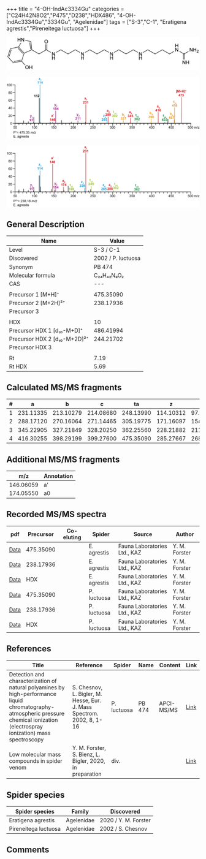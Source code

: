 +++
title = "4-OH-IndAc3334Gu"
categories = ["C24H42N8O2","P475","D238","HDX486",
"4-OH-IndAc3334Gu","3334Gu",
"Agelenidae"]
tags = ["S-3","C-1",
"Eratigena agrestis","Pireneitega luctuosa"]
+++

![](/img/4-OH-IndAc3334Gu.png)

![](/img_MSMS/475_4-OH-IndAc3334Gu_Ea.png?classes=border)

![](/img_MSMS/475_4-OH-IndAc3334Gu_Ea_2.png?classes=border)

## General Description

| Name                         | Value              |
|------------------------------|--------------------|
| Level                        | S-3 / C-1          |
| Discovered                   | 2002 / P. luctuosa |
| Synonym                      | PB 474             |
| Molecular formula            | C₂₄H₄₂N₈O₂         |
| CAS                          | ---                |
|                              |                    |
| Precursor 1 [M+H]⁺           | 475.35090          |
| Precursor 2 [M+2H]²⁺         | 238.17936          |
| Precursor 3                  |                    |
|                              |                    |
| HDX                          | 10                 |
| Precursor HDX 1 [d₁₀-M+D]⁺   | 486.41994          |
| Precursor HDX 2 [d₁₀-M+2D]²⁺ | 244.21702          |
| Precursor HDX 3              |                    |
|                              |                    |
| Rt                           | 7.19                   |
| Rt HDX                       | 5.69                   |

## Calculated MS/MS fragments

| # | a         | b         | c         | ta        | z         | y         | tz        |
|---|-----------|-----------|-----------|-----------|-----------|-----------|-----------|
| 1 | 231.11335 | 213.10279 | 214.08680 | 248.13990 | 114.10312 | 97.07657  | 131.12967 |
| 2 | 288.17120 | 270.16064 | 271.14465 | 305.19775 | 171.16097 | 154.13442 | 188.18752 |
| 3 | 345.22905 | 327.21849 | 328.20250 | 362.25560 | 228.21882 | 211.19227 | 245.24537 |
| 4 | 416.30255 | 398.29199 | 399.27600 | 475.35090 | 285.27667 | 268.25012 | 302.30322 |

## Additional MS/MS fragments

| m/z | Annotation |
|-----|------------|
| 146.06059    | a'   |
| 174.05550    | a0   |

## Recorded MS/MS spectra

| pdf | Precursor | Co-eluting | Spider | Source | Author |
|-----|-----------|------------|--------|--------|--------|
| [Data](/pdf/E-agrestis/475_4-OH-IndAc3334Gu_Ea.pdf) | 475.35090 |            | E. agrestis | Fauna Laboratories Ltd., KAZ | Y. M. Forster |
| [Data](/pdf/E-agrestis/475_4-OH-IndAc3334Gu_Ea_2.pdf) | 238.17936 |            | E. agrestis | Fauna Laboratories Ltd., KAZ | Y. M. Forster |
| [Data](/pdf/E-agrestis/475_4-OH-IndAc3334Gu_Ea_HDX.pdf) | HDX |            | E. agrestis | Fauna Laboratories Ltd., KAZ | Y. M. Forster |
| [Data](/pdf/P-luctuosa/475_4-OH-IndAc3334Gu_Pl.pdf) | 475.35090  |           | P. luctuosa | Fauna Laboratories Ltd., KAZ | Y. M. Forster |
| [Data](/pdf/P-luctuosa/475_4-OH-IndAc3334Gu_Pl_2.pdf) | 238.17936  |           | P. luctuosa | Fauna Laboratories Ltd., KAZ | Y. M. Forster |
| [Data](/pdf/P-luctuosa/475_4-OH-IndAc3334Gu_Pl_HDX.pdf) | HDX  |           | P. luctuosa | Fauna Laboratories Ltd., KAZ | Y. M. Forster |

## References

| Title                                                                                                                                                                               | Reference                                                             | Spider      | Name   | Content    | Link                                                          |
|-------------------------------------------------------------------------------------------------------------------------------------------------------------------------------------|-----------------------------------------------------------------------|-------------|--------|------------|---------------------------------------------------------------|
| Detection and characterization of natural polyamines by high-performance liquid chromatography-atmospheric pressure chemical ionization (electrospray ionization) mass spectroscopy | S. Chesnov, L. Bigler, M. Hesse, Eur. J. Mass Spectrom. 2002, 8, 1-16 | P. luctuosa | PB 474 | APCI-MS/MS | [Link](https://journals.sagepub.com/doi/abs/10.1255/ejms.467) |
| Low molecular mass compounds in spider venom      | Y. M. Forster, S. Bienz, L. Bigler, 2020, in preparation          | div.       |   |   | [Link](unknown) |

## Spider species

| Spider species       | Family     | Discovered        |
|----------------------|------------|-------------------|
| Eratigena agrestis | Agelenidae | 2020 / Y. M. Forster |
| Pireneitega luctuosa | Agelenidae | 2002 / S. Chesnov |

## Comments